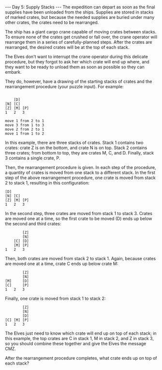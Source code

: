 --- Day 5: Supply Stacks ---
The expedition can depart as soon as the final supplies have been unloaded from the ships. Supplies are stored in stacks of marked crates, but because the needed supplies are buried under many other crates, the crates need to be rearranged.

The ship has a giant cargo crane capable of moving crates between stacks. To ensure none of the crates get crushed or fall over, the crane operator will rearrange them in a series of carefully-planned steps. After the crates are rearranged, the desired crates will be at the top of each stack.

The Elves don't want to interrupt the crane operator during this delicate procedure, but they forgot to ask her which crate will end up where, and they want to be ready to unload them as soon as possible so they can embark.

They do, however, have a drawing of the starting stacks of crates and the rearrangement procedure (your puzzle input). For example:

```

    [D]    
[N] [C]    
[Z] [M] [P]
1   2   3

move 1 from 2 to 1
move 3 from 1 to 3
move 2 from 2 to 1
move 1 from 1 to 2
```

In this example, there are three stacks of crates. Stack 1 contains two crates: crate Z is on the bottom, and crate N is on top. Stack 2 contains three crates; from bottom to top, they are crates M, C, and D. Finally, stack 3 contains a single crate, P.

Then, the rearrangement procedure is given. In each step of the procedure, a quantity of crates is moved from one stack to a different stack. In the first step of the above rearrangement procedure, one crate is moved from stack 2 to stack 1, resulting in this configuration:

```
[D]        
[N] [C]    
[Z] [M] [P]
1   2   3
```

In the second step, three crates are moved from stack 1 to stack 3. Crates are moved one at a time, so the first crate to be moved (D) ends up below the second and third crates:

```
        [Z]
        [N]
    [C] [D]
    [M] [P]
1   2   3
```

Then, both crates are moved from stack 2 to stack 1. Again, because crates are moved one at a time, crate C ends up below crate M:

```
        [Z]
        [N]
[M]     [D]
[C]     [P]
1   2   3
```

Finally, one crate is moved from stack 1 to stack 2:

```
        [Z]
        [N]
        [D]
[C] [M] [P]
1   2   3
```
The Elves just need to know which crate will end up on top of each stack; in this example, the top crates are C in stack 1, M in stack 2, and Z in stack 3, so you should combine these together and give the Elves the message CMZ.

After the rearrangement procedure completes, what crate ends up on top of each stack?

